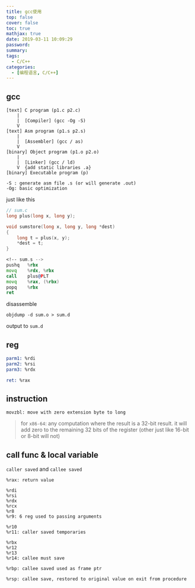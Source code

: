 ```yaml
---
title: gcc使用
top: false
cover: false
toc: true
mathjax: true
date: 2019-03-11 10:09:29
password:
summary:
tags:
  - C/C++
categories:
  - [编程语言, C/C++]
---
```


## gcc

```
[text] C program (p1.c p2.c)
    |
    |  [Compiler] (gcc -Og -S)
    V
[text] Asm program (p1.s p2.s)
    |
    |  [Assembler] (gcc / as)
    V
[binary] Object program (p1.o p2.o)
    |
    |  [Linker] (gcc / ld)
    V  {add static libraries .a}
[binary] Executable program (p)
```

```
-S : generate asm file .s (or will generate .out)
-Og: basic optimization
```

just like this

```c
// sum.c
long plus(long x, long y);

void sumstore(long x, long y, long *dest)
{
    long t = plus(x, y);
    *dest = t;
}
```

```asm
<!-- sum.s -->
pushq	%rbx
movq	%rdx, %rbx
call	plus@PLT
movq	%rax, (%rbx)
popq	%rbx
ret
```

disassemble

```shell
objdump -d sum.o > sum.d
```

output to `sum.d`

## reg

```asm
parm1: %rdi
parm2: %rsi
parm3: %rdx

ret: %rax
```

## instruction

```
movzbl: move with zero extension byte to long
```

> for `x86-64`:
> any computation where the result is a 32-bit result. it will add zero to the remaining 32 bits of the register (other just like 16-bit or 8-bit will not)

## call func & local variable

`caller saved` and `callee saved`

```
%rax: return value

%rdi
%rsi
%rdx
%rcx
%r8
%r9: 6 reg used to passing arguments

%r10
%r11: caller saved temporaries

%rbx
%r12
%r13
%r14: callee must save

%rbp: callee saved used as frame ptr

%rsp: callee save, restored to original value on exit from procedure
```
